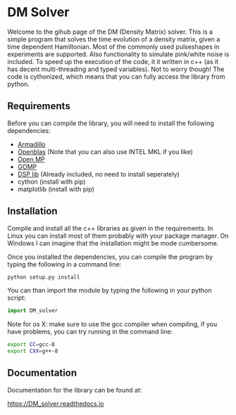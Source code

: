 DM Solver 
=========

Welcome to the gihub page of the DM (Density Matrix) solver. This is a simple program that solves the time evolution of a density matrix, given a time dependent Hamiltonian. Most of the commonly used pulseshapes in experiments are supported. Also functionality to simulate  pink/white noise is included. To speed up the execution of the code, it it written in c++ (as it has decent multi-threading and typed variables). Not to worry though! The code is cythonized, which means that you can fully access the library from python.

Requirements
-------------
Before you can compile the library, you will need to install the following dependencies:

* [Armadillo](http://arma.sourceforge.net/download.html)
* [Openblas](http://www.openblas.net/) (Note that you can also use INTEL MKL if you like)
* [Open MP](https://www.open-mpi.org/)
* [GOMP](https://gcc.gnu.org/projects/gomp/)
* [DSP lib](https://github.com/vinniefalco/DSPFilters/) (Already included, no need to install seperately)
* cython (install with pip)
* matplotlib (install with pip)



Installation
-------------
Compile and install all the c++ libraries as given in the requirements. In Linux you can install most of them probably with your package manager. On Windows I can imagine that the installation might be mode cumbersome.

Once you installed the dependencies, you can compile the program by typing the following in a command line:
```bash	
python setup.py install
```
You can than import the module by typing the following in your python script:
```python
import DM_solver
```

Note for os X:
make sure to use the gcc compiler when compiling, if you have problems, you can try running in the command line:
```bash
export CC=gcc-8
export CXX=g++-8
```

Documentation
-------------

Documentation for the library can be found at:

https://DM_solver.readthedocs.io
